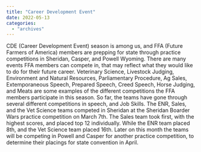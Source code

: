 ```yaml
---
title: "Career Development Event"
date: 2022-05-13
categories: 
  - "archives"
---
```


CDE (Career Development Event) season is among us, and FFA (Future Farmers of America) members are prepping for state through practice competitions in Sheridan, Casper, and Powell Wyoming. There are many events FFA members can compete in, that may reflect what they would like to do for their future career. Veterinary Science, Livestock Judging, Environment and Natural Resources, Parliamentary Procedure, Ag Sales, Extemporaneous Speech, Prepared Speech, Creed Speech, Horse Judging, and Meats are some examples of the different competitions the FFA members participate in this season. So far, the teams have gone through several different competitions in speech, and Job Skills. The ENR, Sales, and the Vet Science teams competed in Sheridan at the Sheridan Boarder Wars practice competition on March 7th. The Sales team took first, with the highest scores, and placed top 12 individually. While the ENR team placed 8th, and the Vet Science team placed 16th. Later on this month the teams will be competing in Powell and Casper for another practice competition, to determine their placings for state convention in April.
